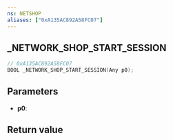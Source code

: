 ```yaml
---
ns: NETSHOP
aliases: ["0xA135AC892A58FC07"]
---
```

## _NETWORK_SHOP_START_SESSION

```c
// 0xA135AC892A58FC07
BOOL _NETWORK_SHOP_START_SESSION(Any p0);
```


## Parameters
* **p0**: 

## Return value
